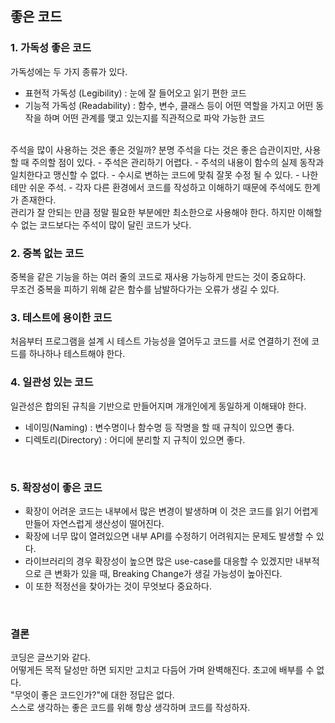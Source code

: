 ## 좋은 코드

### 1. 가독성 좋은 코드

가독성에는 두 가지 종류가 있다.
- 표현적 가독성 (Legibility) : 눈에 잘 들어오고 읽기 편한 코드
- 기능적 가독성 (Readability) : 함수, 변수, 클래스 등이 어떤 역할을 가지고 어떤 동작을 하며 어떤 관계를 맺고 있는지를 직관적으로 파악 가능한 코드
<br/>
주석을 많이 사용하는 것은 좋은 것일까?  
분명 주석을 다는 것은 좋은 습관이지만, 사용할 때 주의할 점이 있다.
- 주석은 관리하기 어렵다.
- 주석의 내용이 함수의 실제 동작과 일치한다고 맹신할 수 없다.
- 수시로 변하는 코드에 맞춰 잘못 수정 될 수 있다.
- 나한테만 쉬운 주석.
- 각자 다른 환경에서 코드를 작성하고 이해하기 때문에 주석에도 한계가 존재한다.<br/>
관리가 잘 안되는 만큼 정말 필요한 부분에만 최소한으로 사용해야 한다.
하지만 이해할 수 없는 코드보다는 주석이 많이 달린 코드가 낫다.
<br/>

### 2. 중복 없는 코드
중복을 같은 기능을 하는 여러 줄의 코드로 재사용 가능하게 만드는 것이 중요하다.  
무조건 중복을 피하기 위해 같은 함수를 남발하다가는 오류가 생길 수 있다.
<br/>

### 3. 테스트에 용이한 코드
처음부터 프로그램을 설계 시 테스트 가능성을 열어두고 코드를 서로 연결하기 전에 코드를 하나하나 테스트해야 한다.
<br/>

### 4. 일관성 있는 코드
일관성은 합의된 규칙을 기반으로 만들어지며 개개인에게 동일하게 이해돼야 한다.
- 네이밍(Naming) : 변수명이나 함수명 등 작명을 할 때 규칙이 있으면 좋다.
- 디렉토리(Directory) : 어디에 분리할 지 규칙이 있으면 좋다.
<br/>

### 5. 확장성이 좋은 코드
- 확장이 어려운 코드는 내부에서 많은 변경이 발생하며 이 것은 코드를 읽기 어렵게 만들어 자연스럽게 생산성이 떨어진다.  
- 확장에 너무 많이 열려있으면 내부 API를 수정하기 어려워지는 문제도 발생할 수 있다.  
- 라이브러리의 경우 확장성이 높으면 많은 use-case를 대응할 수 있겠지만 내부적으로 큰 변화가 있을 때, Breaking Change가 생길 가능성이 높아진다.  
- 이 또한 적정선을 찾아가는 것이 무엇보다 중요하다.
<br/>

### 결론
코딩은 글쓰기와 같다.  
어떻게든 목적 달성만 하면 되지만 고치고 다듬어 가며 완벽해진다. 초고에 배부를 수 없다.
<br/> 
"무엇이 좋은 코드인가?"에 대한 정답은 없다.  
스스로 생각하는 좋은 코드를 위해 항상 생각하며 코드를 작성하자.